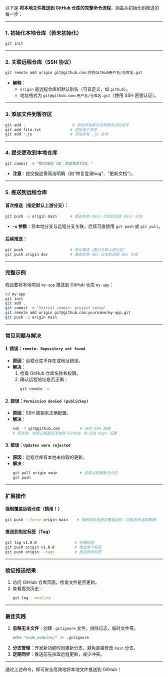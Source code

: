 以下是 **将本地文件推送到 GitHub 仓库的完整命令流程**，涵盖从初始化到推送的每一步：

---

### **1. 初始化本地仓库（若未初始化）**
```bash
git init
```

---

### **2. 关联远程仓库（SSH 协议）**
```bash
git remote add origin git@github.com:你的GitHub用户名/仓库名.git
```
- **解释**：  
  - `origin` 是远程仓库的默认别名（可自定义，如 `github`）。  
  - 地址格式为 `git@github.com:用户名/仓库名.git`（使用 SSH 密钥认证）。

---

### **3. 添加文件到暂存区**
```bash
git add .                     # 添加所有新文件和修改过的文件
git add file.txt             # 添加单个文件
git add *.js                 # 添加所有 .js 文件
```

---

### **4. 提交更改到本地仓库**
```bash
git commit -m "提交描述（如：添加首页代码）"
```
- **注意**：提交描述需简洁明确（如“修复登录bug”、“更新文档”）。

---

### **5. 推送到远程仓库**
#### **首次推送**（指定默认上游分支）：
```bash
git push -u origin main      # 推送本地 main 分支到远程 main 分支
```
- **`-u` 参数**：将本地分支与远程分支关联，后续可直接用 `git push` 或 `git pull`。

#### **后续推送**：
```bash
git push                     # 简化推送（需已关联上游分支）
git push origin dev          # 推送本地 dev 分支到远程 dev 分支
```

---

### **完整示例**
假设要将本地项目 `my-app` 推送到 GitHub 仓库 `my-app`：
```bash
cd my-app
git init
git add .
git commit -m "Initial commit: project setup"
git remote add origin git@github.com:yourname/my-app.git
git push -u origin main
```

---

### **常见问题与解决**

#### **1. 错误：`remote: Repository not found`**
- **原因**：远程仓库不存在或地址错误。
- **解决**：
  1. 检查 GitHub 仓库名称和权限。
  2. 确认远程地址是否正确：
     ```bash
     git remote -v
     ```

#### **2. 错误：`Permission denied (publickey)`**
- **原因**：SSH 密钥未正确配置。
- **解决**：
  ```bash
  ssh -T git@github.com         # 测试 SSH 连接
  # 若失败，检查公钥是否添加到 GitHub 的 SSH Keys 设置
  ```

#### **3. 错误：`Updates were rejected`**
- **原因**：远程仓库有本地未拉取的更新。
- **解决**：
  ```bash
  git pull origin main          # 拉取远程更新并合并
  git push
  ```

---

### **扩展操作**
#### **强制覆盖远程仓库（慎用！）**
```bash
git push --force origin main    # 强制用本地提交覆盖远程（可能丢失远程数据）
```

#### **推送到指定标签（Tag）**
```bash
git tag v1.0.0                 # 创建标签
git push origin v1.0.0         # 推送单个标签
git push origin --tags         # 推送所有标签
```

---

### **验证推送结果**
1. 访问 GitHub 仓库页面，检查文件是否更新。
2. 查看提交历史：
   ```bash
   git log --oneline
   ```

---

### **最佳实践**
1. **忽略无关文件**：创建 `.gitignore` 文件，排除日志、临时文件等。  
   ```bash
   echo "node_modules/" >> .gitignore
   ```
2. **分支管理**：开发新功能时创建新分支，避免直接修改 `main` 分支。  
3. **定期同步**：推送前先拉取远程更新，减少冲突。

---

通过上述命令，即可安全高效地将本地文件推送到 GitHub！